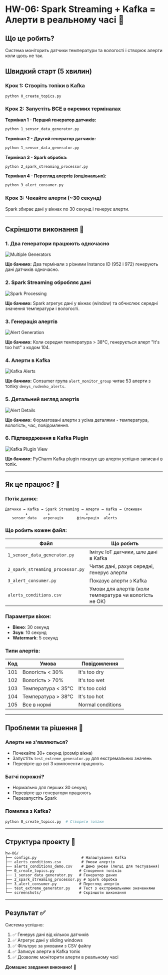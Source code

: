 # HW-06: Spark Streaming + Kafka = Алерти в реальному часі 🚀

## Що це робить?

Система моніторить датчики температури та вологості і створює алерти коли щось не так.

## Швидкий старт (5 хвилин)

### Крок 1: Створіть топіки в Kafka
```bash
python 0_create_topics.py
```

### Крок 2: Запустіть ВСЕ в окремих терміналах

**Термінал 1 - Перший генератор датчиків:**
```bash
python 1_sensor_data_generator.py
```

**Термінал 2 - Другий генератор датчиків:**
```bash
python 1_sensor_data_generator.py
```

**Термінал 3 - Spark обробка:**
```bash
python 2_spark_streaming_processor.py
```

**Термінал 4 - Перегляд алертів (опціонально):**
```bash
python 3_alert_consumer.py
```

### Крок 3: Чекайте алерти (~30 секунд)

Spark збирає дані у вікнах по 30 секунд і генерує алерти.

---

## Скріншоти виконання 📸

### 1. Два генератори працюють одночасно

![Multiple Generators](screenshots/03_multiple_generators.png)

**Що бачимо:** Два термінали з різними Instance ID (952 і 972) генерують дані датчиків одночасно.

### 2. Spark Streaming обробляє дані

![Spark Processing](screenshots/img.png)

**Що бачимо:** Spark агрегує дані у вікнах (window) та обчислює середні значення температури і вологості.

### 3. Генерація алертів

![Alert Generation](screenshots/img_1.png)

**Що бачимо:** Коли середня температура > 38°C, генерується алерт "It's too hot" з кодом 104.

### 4. Алерти в Kafka

![Kafka Alerts](screenshots/06_kafka_alerts_output.png)

**Що бачимо:** Consumer група `alert_monitor_group` читає 53 алерти з топіку `denys_rudenko_alerts`.

### 5. Детальний вигляд алертів

![Alert Details](screenshots/img_3.png)

**Що бачимо:** Форматовані алерти з усіма деталями - температура, вологість, час, повідомлення.

### 6. Підтвердження в Kafka Plugin

![Kafka Plugin View](screenshots/img_4.png)

**Що бачимо:** PyCharm Kafka plugin показує що алерти успішно записані в топік.

---

## Як це працює? 🤔

### Потік даних:
```
Датчики → Kafka → Spark Streaming → Алерти → Kafka → Споживач
         ↓         ↓                ↓         ↓
   sensor_data   агрегація      фільтрація  alerts
```

### Що робить кожен файл:

| Файл | Що робить | 
|------|-----------|
| `1_sensor_data_generator.py` | Імітує IoT датчики, шле дані в Kafka |
| `2_spark_streaming_processor.py` | Читає дані, рахує середні, генерує алерти |
| `3_alert_consumer.py` | Показує алерти з Kafka |
| `alerts_conditions.csv` | Умови для алертів (коли температура чи вологість не ОК) |

### Параметри вікон:
- **Вікно**: 30 секунд
- **Зсув**: 10 секунд  
- **Watermark**: 5 секунд

### Типи алертів:

| Код | Умова | Повідомлення |
|-----|-------|--------------|
| 101 | Вологість < 30% | It's too dry |
| 102 | Вологість > 70% | It's too wet |
| 103 | Температура < 35°C | It's too cold |
| 104 | Температура > 38°C | It's too hot |
| 105 | Все в нормі | Normal conditions |

---

## Проблеми та рішення 🔧

### Алерти не з'являються?
- Почекайте 30+ секунд (розмір вікна)
- Запустіть `test_extreme_generator.py` для екстремальних значень
- Перевірте що всі 3 компоненти працюють

### Батчі порожні?
- Нормально для перших 30 секунд
- Перевірте що генератори працюють
- Перезапустіть Spark

### Помилка з Kafka?
```bash
python 0_create_topics.py  # Створити топіки
```

---

## Структура проекту 📁

```
hw-06/
├── configs.py                    # Налаштування Kafka
├── alerts_conditions.csv         # Умови алертів
├── alerts_conditions_demo.csv    # Демо умови (легші для тестування)
├── 0_create_topics.py           # Створення топіків
├── 1_sensor_data_generator.py   # Генератор даних
├── 2_spark_streaming_processor.py # Spark обробка
├── 3_alert_consumer.py          # Перегляд алертів
├── test_extreme_generator.py    # Тест з екстремальними значеннями
└── screenshots/                 # Скріншоти виконання
```

---

## Результат ✅

Система успішно:
1. ✅ Генерує дані від кількох датчиків
2. ✅ Агрегує дані у sliding windows
3. ✅ Фільтрує за умовами з CSV файлу
4. ✅ Записує алерти в Kafka топік
5. ✅ Дозволяє моніторити алерти в реальному часі

**Домашнє завдання виконано!** 🎉